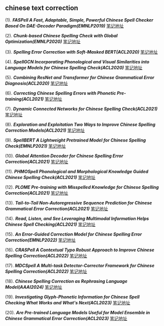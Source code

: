 ## chinese text correction
(1). ***FASPell A Fast, Adaptable, Simple, Powerful Chinese Spell Checker Based On DAE-Decoder Paradigm(EMNLP2019)*** [笔记地址](./1/README.md)

(2). ***Chunk-based Chinese Spelling Check with Global Optimization(EMNLP2020)*** [笔记地址](./2/README.md)

(3). ***Spelling Error Correction with Soft-Masked BERT(ACL2020)*** [笔记地址](./3/README.md)

(4). ***SpellGCN Incorporating Phonological and Visual Similarities into Language Models for Chinese Spelling Check(ACL2020)*** [笔记地址](./4/README.md)

(5). ***Combining ResNet and Transformer for Chinese Grammatical Error Diagnosis(ACL2020)*** [笔记地址](./5/README.md)

(6). ***Correcting Chinese Spelling Errors with Phonetic Pre-training(ACL2021)*** [笔记地址](./6/README.md)

(7). ***Dynamic Connected Networks for Chinese Spelling Check(ACL2021)*** [笔记地址](./7/README.md)

(8). ***Exploration and Exploitation Two Ways to Improve Chinese Spelling Correction Models(ACL2021)*** [笔记地址](./8/README.md)

(9). ***SpellBERT A Lightweight Pretrained Model for Chinese Spelling Check(EMNLP2021)*** [笔记地址](./9/README.md)

(10). ***Global Attention Decoder for Chinese Spelling Error Correction(ACL2021)*** [笔记地址](./10/README.md)

(11). ***PHMOSpell Phonological and Morphological Knowledge Guided Chinese Spelling Check(ACL2021)*** [笔记地址](./11/README.md)

(12). ***PLOME Pre-training with Misspelled Knowledge for Chinese Spelling Correction(ACL2021)*** [笔记地址](./12/README.md)

(13). ***Tail-to-Tail Non-Autoregressive Sequence Prediction for Chinese Grammatical Error Correction(ACL2021)*** [笔记地址](./13/README.md)

(14). ***Read, Listen, and See Leveraging Multimodal Information Helps Chinese Spell Checking(ACL2021)*** [笔记地址](./14/README.md)

(15). ***An Error-Guided Correction Model for Chinese Spelling Error Correction(EMNLP2022)*** [笔记地址](./15/README.md)

(16). ***CRASPell A Contextual Typo Robust Approach to Improve Chinese Spelling Correction(ACL2022)*** [笔记地址](./16/README.md)

(17). ***MDCSpell A Multi-task Detector-Corrector Framework for Chinese Spelling Correction(ACL2022)*** [笔记地址](./17/README.md)

(18). ***Chinese Spelling Correction as Rephrasing Language Model(AAAI2024)*** [笔记地址](./18/README.md)

(19). ***Investigating Glyph-Phonetic Information for Chinese Spell Checking What Works and What's Next(ACL2023)*** [笔记地址](./19/README.md)

(20). ***Are Pre-trained Language Models Useful for Model Ensemble in Chinese Grammatical Error Correction(ACL2023)*** [笔记地址](./20/README.md)



